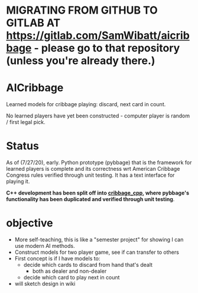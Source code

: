 # MIGRATING FROM GITHUB TO GITLAB AT https://gitlab.com/SamWibatt/aicribbage - please go to that repository (unless you're already there.)

# AICribbage
Learned models for cribbage playing: discard, next card in count.

No learned players have yet been constructed - computer player is random / first legal pick.

# Status

As of (7/27/20), early. Python prototype (pybbage) that is the framework for learned players is complete and its correctness wrt American Cribbage Congress rules verified through unit testing. It has a text interface for playing it. 

**C++ development has been split off into [cribbage_cpp](https://github.com/SamWibatt/cribbage_cpp), where pybbage's functionality has been duplicated and verified through unit testing**.

# objective

* More self-teaching, this is like a "semester project" for showing I can use modern AI methods.
* Construct models for two player game, see if can transfer to others
* First concept is if I have models to:
    * decide which cards to discard from hand that's dealt
        * both as dealer and non-dealer
    * decide which card to play next in count
* will sketch design in wiki
